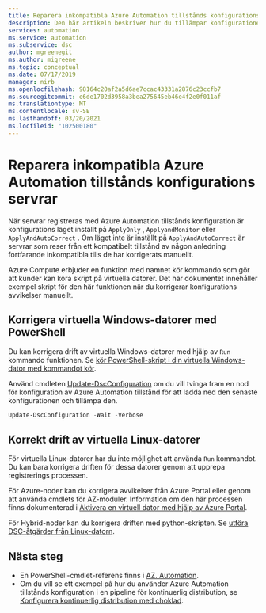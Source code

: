 ```yaml
---
title: Reparera inkompatibla Azure Automation tillstånds konfigurations servrar
description: Den här artikeln beskriver hur du tillämpar konfigurationer på begäran på servrar där konfigurations status har Aktiver ATS.
services: automation
ms.service: automation
ms.subservice: dsc
author: mgreenegit
ms.author: migreene
ms.topic: conceptual
ms.date: 07/17/2019
manager: nirb
ms.openlocfilehash: 98164c20af2a5d6ae7ccac43331a2876c23ccfb7
ms.sourcegitcommit: e6de1702d3958a3bea275645eb46e4f2e0f011af
ms.translationtype: MT
ms.contentlocale: sv-SE
ms.lasthandoff: 03/20/2021
ms.locfileid: "102500180"
---
```

# <a name="remediate-noncompliant-azure-automation-state-configuration-servers"></a>Reparera inkompatibla Azure Automation tillstånds konfigurations servrar

När servrar registreras med Azure Automation tillstånds konfiguration är konfigurations läget inställt på `ApplyOnly` , `ApplyandMonitor` eller `ApplyAndAutoCorrect` . Om läget inte är inställt på `ApplyAndAutoCorrect` är servrar som reser från ett kompatibelt tillstånd av någon anledning fortfarande inkompatibla tills de har korrigerats manuellt.

Azure Compute erbjuder en funktion med namnet kör kommando som gör att kunder kan köra skript på virtuella datorer.
Det här dokumentet innehåller exempel skript för den här funktionen när du korrigerar konfigurations avvikelser manuellt.

## <a name="correct-drift-of-windows-virtual-machines-using-powershell"></a>Korrigera virtuella Windows-datorer med PowerShell

Du kan korrigera drift av virtuella Windows-datorer med hjälp av `Run` kommando funktionen. Se [kör PowerShell-skript i din virtuella Windows-dator med kommandot kör](../virtual-machines/windows/run-command.md).

Använd cmdleten [Update-DscConfiguration](/powershell/module/psdesiredstateconfiguration/update-dscconfiguration) om du vill tvinga fram en nod för konfiguration av Azure Automation tillstånd för att ladda ned den senaste konfigurationen och tillämpa den.

```powershell
Update-DscConfiguration -Wait -Verbose
```

## <a name="correct-drift-of-linux-virtual-machines"></a>Korrekt drift av virtuella Linux-datorer

För virtuella Linux-datorer har du inte möjlighet att använda `Run` kommandot. Du kan bara korrigera driften för dessa datorer genom att upprepa registrerings processen. 

För Azure-noder kan du korrigera avvikelser från Azure Portal eller genom att använda cmdlets för AZ-moduler. Information om den här processen finns dokumenterad i [Aktivera en virtuell dator med hjälp av Azure Portal](automation-dsc-onboarding.md#enable-a-vm-using-azure-portal).

För Hybrid-noder kan du korrigera driften med python-skripten. Se [utföra DSC-åtgärder från Linux-datorn](https://github.com/Microsoft/PowerShell-DSC-for-Linux#performing-dsc-operations-from-the-linux-computer).

## <a name="next-steps"></a>Nästa steg

- En PowerShell-cmdlet-referens finns i [AZ. Automation](/powershell/module/az.automation/#automation).
- Om du vill se ett exempel på hur du använder Azure Automation tillstånds konfiguration i en pipeline för kontinuerlig distribution, se [Konfigurera kontinuerlig distribution med choklad](automation-dsc-cd-chocolatey.md).
